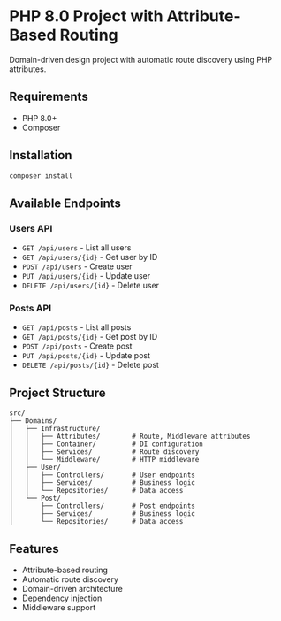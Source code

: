 # PHP 8.0 Project with Attribute-Based Routing

Domain-driven design project with automatic route discovery using PHP attributes.

## Requirements

- PHP 8.0+
- Composer

## Installation

```bash
composer install
```

## Available Endpoints

### Users API
- `GET /api/users` - List all users
- `GET /api/users/{id}` - Get user by ID
- `POST /api/users` - Create user
- `PUT /api/users/{id}` - Update user
- `DELETE /api/users/{id}` - Delete user

### Posts API
- `GET /api/posts` - List all posts
- `GET /api/posts/{id}` - Get post by ID
- `POST /api/posts` - Create post
- `PUT /api/posts/{id}` - Update post
- `DELETE /api/posts/{id}` - Delete post

## Project Structure

```
src/
├── Domains/
│   ├── Infrastructure/
│   │   ├── Attributes/        # Route, Middleware attributes
│   │   ├── Container/         # DI configuration
│   │   ├── Services/          # Route discovery
│   │   └── Middleware/        # HTTP middleware
│   ├── User/
│   │   ├── Controllers/       # User endpoints
│   │   ├── Services/          # Business logic
│   │   └── Repositories/      # Data access
│   └── Post/
│       ├── Controllers/       # Post endpoints
│       ├── Services/          # Business logic
│       └── Repositories/      # Data access
```

## Features

- Attribute-based routing
- Automatic route discovery
- Domain-driven architecture
- Dependency injection
- Middleware support
